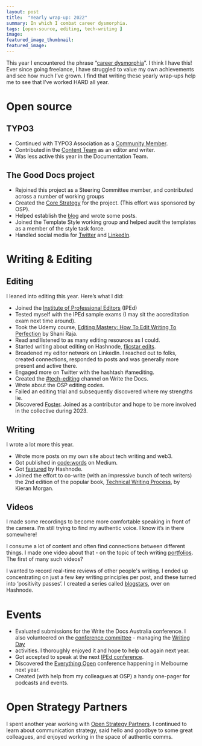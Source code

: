```yaml
---
layout: post
title:  "Yearly wrap-up: 2022"
summary: In which I combat career dysmorphia.
tags: [open-source, editing, tech-writing ]
image:  
featured_image_thumbnail: 
featured_image: 
---
```


This year I encountered the phrase “[career dysmorphia](https://leadersayswhat.com/2015/10/when-is-impostor-syndrome-actually-career-dysmorphia/)”. I think 
I have this! Ever since going freelance, I have struggled to value my own achievements and see how much I’ve grown. I find that writing these yearly wrap-ups help 
me to see that I’ve worked HARD all year. 

# Open source

## TYPO3

* Continued with TYPO3 Association as a [Community Member](https://typo3.org/project/association/membership).
* Contributed in the [Content Team](https://typo3.org/community/teams/content) as an editor and writer. 
* Was less active this year in the Documentation Team.

## The Good Docs project

* Rejoined this project as a Steering Committee member, and contributed across a number of working groups
* Created the [Core Strategy](https://gitlab.com/tgdp/governance/-/blob/main/Core_Strategy.md) for the project. (This effort was sponsored by OSP).
* Helped establish the [blog](https://thegooddocsproject.dev/blog/) and wrote some posts.
* Joined the Template Style working group and helped audit the templates as a member of the style task force. 
* Handled social media for [Twitter](https://twitter.com/home) and [LinkedIn](https://www.linkedin.com/company/89824113/).

# Writing & Editing

## Editing

I leaned into editing this year. Here’s what I did:

* Joined the [Institute of Professional Editors](https://www.iped-editors.org/) (IPEd)
* Tested myself with the IPEd sample exams (I may sit the accreditation exam next time around).
* Took the Udemy course, [Editing Mastery: How To Edit Writing To Perfection](https://www.udemy.com/course/editing-mastery/) by Shani Raja.
* Read and listened to as many editing resources as I could.
* Started writing about editing on Hashnode, [flicstar edits](https://flicstar.hashnode.dev/).
* Broadened my editor network on LinkedIn. I reached out to folks, created connections, responded to posts and was generally more present and active there.
* Engaged more on Twitter with the hashtash #amediting.
* Created the [#tech-editing](https://writethedocs.slack.com/archives/C03P7JWSYSV) channel on Write the Docs.
* Wrote about the OSP editing codes.
* Failed an editing trial and subsequently discovered where my strengths lie.
* Discovered [Foster](https://www.foster.co/). Joined as a contributor and hope to be more involved in the collective during 2023.

## Writing 

I wrote a lot more this year. 

* Wrote more posts on my own site about tech writing and web3.
* Got published in [code:words](https://medium.com/words-in-tech/tech-writing-listens-to-add-to-your-feed-33577026c1f9) on Medium. 
* Got [featured](https://twitter.com/hashnode/status/1558219283783720960) by Hashnode.
* Joined the effort to co-write (with an impressive bunch of tech writers) the 2nd edition of the popular book, [Technical Writing Process](https://technicalwritingprocess.com/), by Kieran Morgan.

## Videos

I made some recordings to become more comfortable speaking in front of the camera. I’m still trying to find my authentic voice. I know it’s in there somewhere!

I consume a lot of content and often find connections between different things. I made one video about that - on the topic of tech 
writing [portfolios](https://flicstar.com/flicstar-chats-portfolios). The first of many such videos?

I wanted to record real-time reviews of other people's writing. I ended up concentrating on just a few key writing principles per post, and 
these turned into ‘positivity passes’. I created a series called [blogstars](https://flicstar.hashnode.dev/series/blogstar), over on Hashnode.

# Events

* Evaluated submissions for the Write the Docs Australia conference. I also volunteered on the [conference committee](https://www.writethedocs.org/conf/australia/2022/team/) - managing the [Writing Day](https://www.writethedocs.org/conf/australia/2022/writing-day/) 
* activities. I thoroughly enjoyed it and hope to help out again next year.
* Got accepted to speak at the next [IPEd conference](https://www.iped-editors.org/iped-conferences/).
* Discovered the [Everything Open](https://2023.everythingopen.au/) conference happening in Melbourne next year.
* Created (with help from my colleagues at OSP) a handy one-pager for podcasts and events.

# Open Strategy Partners

I spent another year working with [Open Strategy Partners](https://openstrategypartners.com/). I continued to learn about communication strategy, 
said hello and goodbye to some great colleagues, and enjoyed working in the space of authentic comms. 

